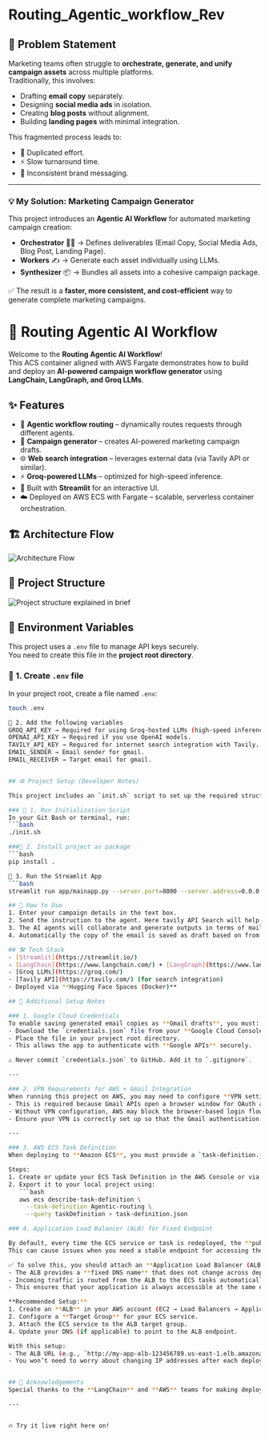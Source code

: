 # Routing_Agentic_workflow_Rev

## 📝 Problem Statement

Marketing teams often struggle to **orchestrate, generate, and unify campaign assets** across multiple platforms.  
Traditionally, this involves:
- Drafting **email copy** separately.
- Designing **social media ads** in isolation.
- Creating **blog posts** without alignment.
- Building **landing pages** with minimal integration.

This fragmented process leads to:
- 🔄 Duplicated effort.  
- ⚡ Slow turnaround time.  
- 🎯 Inconsistent brand messaging.  

---

### 💡 My Solution: Marketing Campaign Generator

This project introduces an **Agentic AI Workflow** for automated marketing campaign creation:

- **Orchestrator** 🧑‍💼 → Defines deliverables (Email Copy, Social Media Ads, Blog Post, Landing Page).  
- **Workers** ✍️ → Generate each asset individually using LLMs.  
- **Synthesizer** 📦 → Bundles all assets into a cohesive campaign package.  

✅ The result is a **faster, more consistent, and cost-efficient** way to generate complete marketing campaigns.

# 🚀 Routing Agentic AI Workflow

Welcome to the **Routing Agentic AI Workflow**!  
This ACS container aligned with AWS Fargate demonstrates how to build and deploy an **AI-powered campaign workflow generator** using **LangChain, LangGraph, and Groq LLMs**.  

## ✨ Features
- 🔗 **Agentic workflow routing** – dynamically routes requests through different agents.  
- 📧 **Campaign generator** – creates AI-powered marketing campaign drafts.  
- 🌐 **Web search integration** – leverages external data (via Tavily API or similar).  
- ⚡ **Groq-powered LLMs** – optimized for high-speed inference.  
- 🎨 Built with **Streamlit** for an interactive UI.
- ☁️ Deployed on AWS ECS with Fargate – scalable, serverless container orchestration.

## 🏗️ Architecture Flow

![Architecture Flow](https://github.com/sushantsur23/Routing_Agentic_workflow_Rev/blob/3cc1736ef2b79843da7e3491eb3d1a528991a9da/graphs/campaign_workflow.jpg)

## 📂 Project Structure
![Project structure explained in brief](https://github.com/sushantsur23/Routing_Agentic_workflow_Rev/blob/3cc1736ef2b79843da7e3491eb3d1a528991a9da/graphs/project_structure.png)

## 🔑 Environment Variables

This project uses a `.env` file to manage API keys securely.  
You need to create this file in the **project root directory**.

### 🔹 1. Create `.env` file
In your project root, create a file named `.env`:

```bash
touch .env

🔹 2. Add the following variables
GROQ_API_KEY → Required for using Groq-hosted LLMs (high-speed inference).
OPENAI_API_KEY → Required if you use OpenAI models.
TAVILY_API_KEY → Required for internet search integration with Tavily.
EMAIL_SENDER → Email sender for gmail.
EMAIL_RECEIVER → Target email for gmail.


## ⚙️ Project Setup (Developer Notes)

This project includes an `init.sh` script to set up the required structure and dependencies.

### 🔹 1. Run Initialization Script
In your Git Bash or terminal, run:
```bash
./init.sh

###🔹 2. Install project as package
```bash 
pip install .

🔹 3. Run the Streamlit App
```bash
streamlit run app/mainapp.py --server.port=8000 --server.address=0.0.0.0

## 🚀 How to Use
1. Enter your campaign details in the text box.  
2. Send the instruction to the agent. Here tavily API Search will help to get the bees information from the web search. 
3. The AI agents will collaborate and generate outputs in terms of mail to be sent, markeing to be done across channels, landing page example.  
4. Automatically the copy of the email is saved as draft based on from and to sender as updaed.  

## 🛠️ Tech Stack
- [Streamlit](https://streamlit.io/)  
- [LangChain](https://www.langchain.com/) + [LangGraph](https://www.langchain.com/langgraph)  
- [Groq LLMs](https://groq.com/)  
- [Tavily API](https://tavily.com/) (for search integration)  
- Deployed via **Hugging Face Spaces (Docker)**  

## 🔐 Additional Setup Notes

### 1. Google Cloud Credentials
To enable saving generated email copies as **Gmail drafts**, you must:
- Download the `credentials.json` file from your **Google Cloud Console** (OAuth Client ID).
- Place the file in your project root directory.
- This allows the app to authenticate with **Google APIs** securely.

⚠️ Never commit `credentials.json` to GitHub. Add it to `.gitignore`.

---

### 2. VPN Requirements for AWS + Gmail Integration
When running this project on AWS, you may need to configure **VPN settings**.  
- This is required because Gmail APIs open a browser window for OAuth authentication.  
- Without VPN configuration, AWS may block the browser-based login flow.  
- Ensure your VPN is correctly set up so that the Gmail authentication screen can load and let you save drafts.

---

### 3. AWS ECS Task Definition
When deploying to **Amazon ECS**, you must provide a `task-definition.json` file.  

Steps:
1. Create or update your ECS Task Definition in the AWS Console or via CLI.  
2. Export it to your local project using:  
   ```bash
   aws ecs describe-task-definition \
     --task-definition Agentic-routing \
     --query taskDefinition > task-definition.json

### 4. Application Load Balancer (ALB) for Fixed Endpoint

By default, every time the ECS service or task is redeployed, the **public IP address** of the running container may change.  
This can cause issues when you need a stable endpoint for accessing the app.

✅ To solve this, you should attach an **Application Load Balancer (ALB)** in front of your ECS service:
- The ALB provides a **fixed DNS name** that does not change across deployments.  
- Incoming traffic is routed from the ALB to the ECS tasks automatically.  
- This ensures that your application is always accessible at the same endpoint, even if containers restart or move between nodes.

**Recommended Setup:**
1. Create an **ALB** in your AWS account (EC2 → Load Balancers → Application Load Balancer).  
2. Configure a **Target Group** for your ECS service.  
3. Attach the ECS service to the ALB target group.  
4. Update your DNS (if applicable) to point to the ALB endpoint.  

With this setup:
- The ALB URL (e.g., `http://my-app-alb-123456789.us-east-1.elb.amazonaws.com`) will remain constant.  
- You won’t need to worry about changing IP addresses after each deployment.


## 🙌 Acknowledgements
Special thanks to the **LangChain** and **AWS** teams for making deployment accessible.  

---


🔥 Try it live right here on!  

